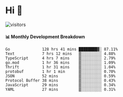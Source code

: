 # Hi 👋
 
![visitors](https://visitor-badge.glitch.me/badge?page_id=sorcererxw.sorcererx)

#### 📊 Monthly Development Breakdown

<!--START_SECTION:waka-->
```text
Go              128 hrs 41 mins ████████▓░ 87.11%
Text            7 hrs 12 mins   ▒░░░░░░░░░ 4.88%
TypeScript      4 hrs 7 mins    ▒░░░░░░░░░ 2.79%
go.mod          1 hr 36 mins    ▒░░░░░░░░░ 1.09%
Thrift          1 hr 31 mins    ▒░░░░░░░░░ 1.04%
protobuf        1 hr 1 min      ▒░░░░░░░░░ 0.70%
JSON            52 mins         ▒░░░░░░░░░ 0.59%
Protocol Buffer 38 mins         ▒░░░░░░░░░ 0.43%
JavaScript      29 mins         ▒░░░░░░░░░ 0.34%
YAML            27 mins         ▒░░░░░░░░░ 0.31%
```
<!--END_SECTION:waka-->
